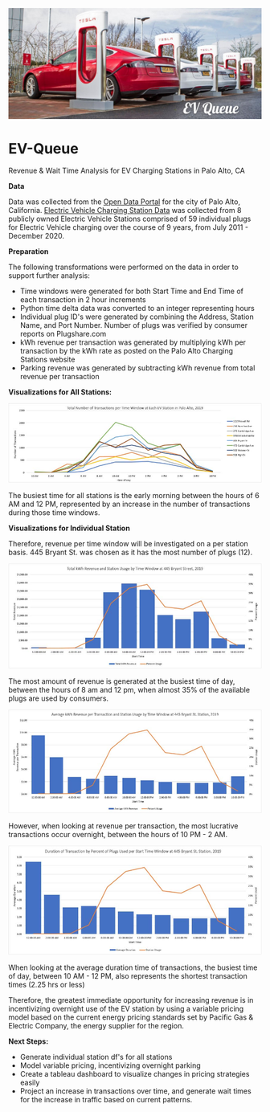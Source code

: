 ![Header](https://github.com/CeliaSagas/EV-Queue/blob/66e64a81f41efb59c3fc9e36ea6a7e398dc73a96/img/EV%20Queue.jpg)




# EV-Queue
Revenue & Wait Time Analysis for EV Charging Stations in Palo Alto, CA


**Data**

Data was collected from the [Open Data Portal](https://data.cityofpaloalto.org/home) for the city of Palo Alto, California. [Electric Vehicle Charging Station Data](https://data.cityofpaloalto.org/dataviews/257812/ELECT-VEHIC-CHARG-STATI-83602/) was collected from 8 publicly owned Electric Vehicle Stations comprised of 59 individual plugs for Electric Vehicle charging over the course of 9 years, from July 2011 - December 2020.


**Preparation**

The following transformations were performed on the data in order to support further analysis:

  - Time windows were generated for both Start Time and End Time of each transaction in 2 hour increments
  - Python time delta data was converted to an integer representing hours
  - Individual plug ID's were generated by combining the Address, Station Name, and Port Number. Number of plugs was verified by consumer reports on Plugshare.com
  - kWh revenue per transaction was generated by multiplying kWh per transaction by the kWh rate as posted on the Palo Alto Charging Stations website
  - Parking revenue was generated by subtracting kWh revenue from total revenue per transaction


**Visualizations for All Stations:**

![Number of Transactions by Time Window for All Stations](https://github.com/CeliaSagas/EV-Queue/blob/66e64a81f41efb59c3fc9e36ea6a7e398dc73a96/img/numbertransallstations.jpg)

The busiest time for all stations is the early morning between the hours of 6 AM and 12 PM, represented by an increase in the number of transactions during those time windows.

**Visualizations for Individual Station**

Therefore, revenue per time window will be investigated on a per station basis. 445 Bryant St. was chosen as it has the most number of plugs (12).

![Total kWh Revenue and Station Usage by Time Window](https://github.com/CeliaSagas/EV-Queue/blob/66e64a81f41efb59c3fc9e36ea6a7e398dc73a96/img/totalbyusage.jpg)

The most amount of revenue is generated at the busiest time of day, between the hours of 8 am and 12 pm, when almost 35% of the available plugs are used by consumers.

![Average kWh Revenue per Transaction](https://github.com/CeliaSagas/EV-Queue/blob/66e64a81f41efb59c3fc9e36ea6a7e398dc73a96/img/averagebyusage.jpg)

However, when looking at revenue per transaction, the most lucrative transactions occur overnight, between the hours of 10 PM - 2 AM.

![Duration by Percent](https://github.com/CeliaSagas/EV-Queue/blob/66e64a81f41efb59c3fc9e36ea6a7e398dc73a96/img/durationbypercent.jpg)

When looking at the average duration time of transactions, the busiest time of day, between 10 AM - 12 PM, also represents the shortest transaction times (2.25 hrs or less)

Therefore, the greatest immediate opportunity for increasing revenue is in incentivizing overnight use of the EV station by using a variable pricing model based on the current energy pricing standards set by Pacific Gas & Electric Company, the energy supplier for the region.


**Next Steps:**

  - Generate individual station df's for all stations
  - Model variable pricing, incentivizing overnight parking
  - Create a tableau dashboard to visualize changes in pricing strategies easily
  - Project an increase in transactions over time, and generate wait times for the increase in traffic based on current patterns.
